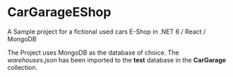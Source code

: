 # CarGarageEShop
A Sample project for a fictional used cars E-Shop in .NET 6 / React / MongoDB

The Project uses MongoDB as the database of choice. The <i>warehouses.json</i> has been imported to the <b>test</b> database in the <b>CarGarage</b> collection.

